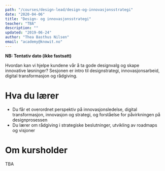 ```yaml
---
path: "/courses/design-lead/design-og-innovasjonsstrategi"
date: "2020-04-06"
title: "Design- og innovasjonsstrategi"
teacher: "TBA"
description: ""
updated: "2019-06-24"
author: "Thea Basthus Nilsen"
email: "academy@knowit.no"
---
```

**NB: Tentativ dato (ikke fastsatt)**

Hvordan kan vi hjelpe kundene vår å ta gode designvalg og skape innovative løsninger? Sesjonen er intro til designstrategi, innovasjonsarbeid, digital transformasjon og rådgiving.

# Hva du lærer

- Du får et overordnet perspektiv på innovasjonsledelse, digital transformasjon, innovasjon og strategi, og forståelse for påvirkningen på designprosessen
- Du lærer om rådgiving i strategiske beslutninger, utvikling av roadmaps og visjoner


# Om kursholder

TBA
